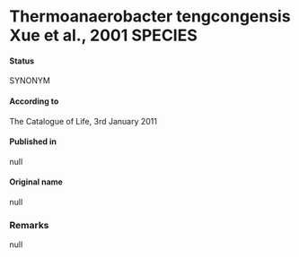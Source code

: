 # Thermoanaerobacter tengcongensis Xue et al., 2001 SPECIES

#### Status
SYNONYM

#### According to
The Catalogue of Life, 3rd January 2011

#### Published in
null

#### Original name
null

### Remarks
null